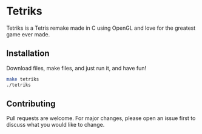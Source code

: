 # Tetriks

Tetriks is a Tetris remake made in C using OpenGL and love for the greatest game ever made.

## Installation

Download files, make files, and just run it, and have fun!

```bash
make tetriks
./tetriks
```


## Contributing
Pull requests are welcome. For major changes, please open an issue first to discuss what you would like to change.
